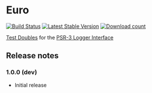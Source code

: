 # Euro

[![Build Status](https://secure.travis-ci.org/wmde/PsrLogTestDoubles.png?branch=master)](http://travis-ci.org/wmde/PsrLogTestDoubles)
[![Latest Stable Version](https://poser.pugx.org/wmde/psr-log-test-doubles/version.png)](https://packagist.org/packages/wmde/psr-log-test-doubles)
[![Download count](https://poser.pugx.org/wmde/psr-log-test-doubles/d/total.png)](https://packagist.org/packages/wmde/psr-log-test-doubles)

[Test Doubles][doubles] for the [PSR-3 Logger Interface][psr-3]

## Release notes

### 1.0.0 (dev)

* Initial release

[doubles]: https://en.wikipedia.org/wiki/Test_double
[psr-3]: https://github.com/php-fig/fig-standards/blob/master/accepted/PSR-3-logger-interface.md